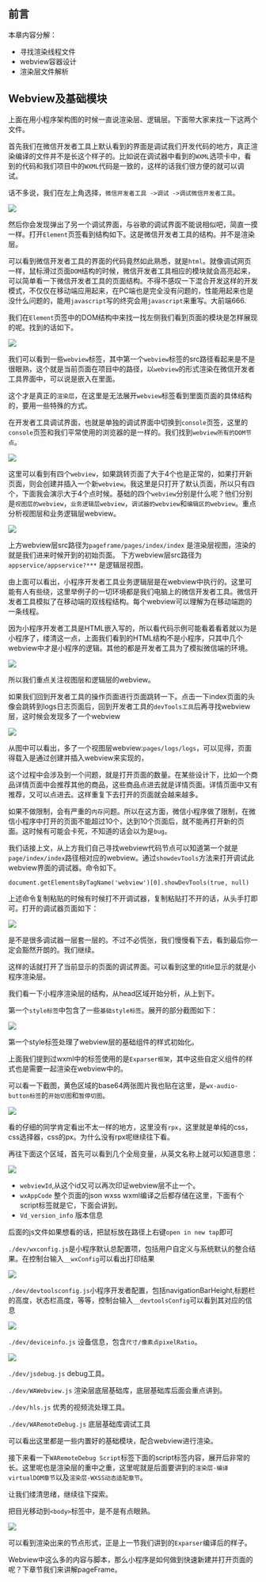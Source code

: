 ## 前言

本章内容分解：
- 寻找渲染线程文件
- webview容器设计
- 渲染层文件解析

## Webview及基础模块

上面在用小程序架构图的时候一直说渲染层、逻辑层。下面带大家来找一下这两个文件。

首先我们在微信开发者工具上默认看到的界面是调试我们开发代码的地方，真正渲染编译的文件并不是长这个样子的。比如说在调试器中看到的```WXML```选项卡中，看到的代码和我们项目中的```WXML```代码是一致的，这样的话我们很方便的就可以调试。

话不多说，我们在左上角选择，```微信开发者工具 ->调试 ->调试微信开发者工具```。

![](https://p9-juejin.byteimg.com/tos-cn-i-k3u1fbpfcp/7d8f6b66f7604fd9940a4cb45acf3da2~tplv-k3u1fbpfcp-watermark.image)

然后你会发现弹出了另一个调试界面，与谷歌的调试界面不能说相似吧，简直一摸一样。打开```Element```页签看到结构如下。这是微信开发者工具的结构。并不是渲染层。

可以看到微信开发者工具的界面的代码竟然如此熟悉，就是```html```。就像调试网页一样，鼠标滑过页面```DOM```结构的时候，微信开发者工具相应的模块就会高亮起来，可以简单看一下微信开发者工具的页面结构。不得不感叹一下混合开发这样的开发模式，不仅仅在移动端应用起来，在PC端也是完全没有问题的，性能用起来也是没什么问题的，能用```javascript```写的终究会用```javascript```来重写。大前端666.

我们在```Element```页签中的DOM结构中来找一找左侧我们看到页面的模块是怎样展现的呢。找到的话如下。

![](https://p6-juejin.byteimg.com/tos-cn-i-k3u1fbpfcp/43c44ed2efe548f3b56dba6acc9d4bd4~tplv-k3u1fbpfcp-watermark.image)

我们可以看到一些`webview`标签，其中第一个```webview```标签的src路径看起来是不是很眼熟，这个就是当前页面在项目中的路径，以```webview```的形式渲染在微信开发者工具界面中，可以说是嵌入在里面。

这个才是真正的```渲染层```，在这里是无法展开```webview```标签看到里面页面的具体结构的，要用一些特殊的方式。

在开发者工具调试界面，也就是单独的调试界面中切换到```console```页签，这里的```console```页签和我们平常使用的浏览器的是一样的。我们找到```webview所有的DOM节点```。

![](https://p1-juejin.byteimg.com/tos-cn-i-k3u1fbpfcp/036782085ddf4c5d86a3fb9483c2ef15~tplv-k3u1fbpfcp-watermark.image)

这里可以看到有四个```webview```，如果跳转页面了大于4个也是正常的，如果打开新页面，则会创建并插入一个新```webview```。我这里是只打开了默认页面，所以只有四个，下面我会演示大于4个点时候。基础的四个```webview```分别是什么呢？他们分别是```视图层的webview```，```业务逻辑层webview```，```调试器的webview```和```编辑区的webview```。重点分析视图层和业务逻辑层webview。

![](https://p3-juejin.byteimg.com/tos-cn-i-k3u1fbpfcp/0a1d61009c6144ac9d4781cd2e585007~tplv-k3u1fbpfcp-watermark.image)

上方webview层src路径为```pageframe/pages/index/index``` 是渲染层视图，渲染的就是我们进来时候开到的初始页面。
下方webview层src路径为```appservice/appservice?***``` 是逻辑层视图。

由上面可以看出，小程序开发者工具业务逻辑层是在webview中执行的。这里可能有人有些绕，这里举例子的一切环境都是我们电脑上的微信开发者工具。微信开发者工具模拟了在移动端的双线程结构。每个webview可以理解为在移动端跑的一条线程。

因为小程序开发者工具是HTML嵌入写的，所以看代码示例可能看着看着就以为是小程序了，缕清这一点，上面我们看到的HTML结构不是小程序，只其中几个webview中才是小程序的逻辑。其他的都是开发者工具为了模拟微信端的环境。

![](https://p1-juejin.byteimg.com/tos-cn-i-k3u1fbpfcp/7734e6b3a045430a8af39f6ef607a466~tplv-k3u1fbpfcp-watermark.image)

所以我们重点关注视图层和逻辑层的webview。

如果我们回到开发者工具的操作页面进行页面跳转一下。点击一下index页面的头像会跳转到logs日志页面后，回到开发者工具的```devTools工具```后再寻找webview层，这时候会发现多了一个webview

![](https://p6-juejin.byteimg.com/tos-cn-i-k3u1fbpfcp/bffc537165df4180872cd59b04878a6a~tplv-k3u1fbpfcp-watermark.image)

从图中可以看出，多了一个视图层webview:```pages/logs/logs```，可以见得，页面得载入是通过创建并插入webview来实现的，

这个过程中会涉及到一个问题，就是打开页面的数量。在某些设计下，比如一个商品详情页面中会推荐其他的商品，这些商品点进去就是详情页面。详情页面中又有推荐，又可以点进去。这样重复下去打开的页面就会越来越多。

如果不做限制，会有严重的```内存```问题。所以在这方面，微信小程序做了限制，在微信小程序中打开的页面不能超过10个，达到10个页面后，就不能再打开新的页面。这时候有可能会卡死，不知道的话会以为是```bug```。

我们话接上文，从上方我们自己寻找webview代码节点可以知道第一个就是```page/index/index```路径相对应的webview。通过```showdevTools```方法来打开调试此webview界面的调试器。命令如下。

```
document.getElementsByTagName('webview')[0].showDevTools(true, null)
```

上述命令复制粘贴的时候有时候打不开调试器，复制粘贴打不开的话，从头手打即可。打开的调试器页面如下：

![](https://p3-juejin.byteimg.com/tos-cn-i-k3u1fbpfcp/1e015bfe620c4b72969436e966633e77~tplv-k3u1fbpfcp-watermark.image)

是不是很多调试器一层套一层的。不过不必慌张，我们慢慢看下去，看到最后你一定会豁然开朗的。我们继续。

这样的话就打开了当前显示的页面的调试界面。可以看到这里的title显示的就是小程序渲染层。

我们看一下小程序渲染层的结构，从head区域开始分析，从上到下。

第一个```style标签```中包含了一些```基础style标签```。展开的部分截图如下：

![](https://p3-juejin.byteimg.com/tos-cn-i-k3u1fbpfcp/ef7ad3f99cf1484a958ce5c2e5e10f94~tplv-k3u1fbpfcp-watermark.image)

第一个style标签处理了webview层的基础组件的样式初始化。

上面我们提到过wxml中的标签使用的是```Exparser框架```，其中这些自定义组件的样式也是需要一起渲染在webview中的。

可以看一下截图，黄色区域的base64两张图片我也贴在这里，是```wx-audio-button标签```的```开始切图```和```暂停切图```。

![](https://p3-juejin.byteimg.com/tos-cn-i-k3u1fbpfcp/09807c69ad6d43d2b51a88675816985b~tplv-k3u1fbpfcp-watermark.image)

看的仔细的同学肯定看出不太一样的地方，这里没有```rpx```，这里就是单纯的css，css选择器，css的px。为什么没有rpx呢继续往下看。

再往下面这个区域，首先可以看到几个全局变量，从英文名称上就可以知道意思：

![](https://p1-juejin.byteimg.com/tos-cn-i-k3u1fbpfcp/3b5f903e1f31419d9feb102efb29a646~tplv-k3u1fbpfcp-watermark.image)

- `webviewId`,从这个id又可以再次印证webview层不止一个。
- `wxAppCode` 整个页面的json wxss wxml编译之后都存储在这里，下面有个script标签就是它，下面会讲到。
- `Vd_version_info` 版本信息

后面的js文件如果想看的话，把鼠标放在路径上右键`open in new tap`即可

`./dev/wxconfig.js`是小程序默认总配置项，包括用户自定义与系统默认的整合结果。在控制台输入`__wxConfig`可以看出打印结果

![](https://p6-juejin.byteimg.com/tos-cn-i-k3u1fbpfcp/98711d7ce0534a49ac267da9c6ed6157~tplv-k3u1fbpfcp-watermark.image)

`./dev/devtoolsconfig.js`小程序开发者配置，包括navigationBarHeight,标题栏的高度，状态栏高度，等等，控制台输入`__devtoolsConfig`可以看到其对应的信息

![](https://p6-juejin.byteimg.com/tos-cn-i-k3u1fbpfcp/0fbcbe4305be4badbab6218a3ba17267~tplv-k3u1fbpfcp-watermark.image)

`./dev/deviceinfo.js` 设备信息，包含`尺寸/像素点pixelRatio`。

![](https://p3-juejin.byteimg.com/tos-cn-i-k3u1fbpfcp/f81ed35483174e2f8e81f18cab655ddb~tplv-k3u1fbpfcp-watermark.image)

`./dev/jsdebug.js` debug工具。

`./dev/WAWebview.js` 渲染层底层基础库，底层基础库后面会重点讲到。

`./dev/hls.js` 优秀的视频流处理工具。

`./dev/WARemoteDebug.js` 底层基础库调试工具

可以看出这里都是一些内置好的基础模块，配合webview进行渲染。

接下来看一下`WARemoteDebug Script`标签下面的script标签内容，展开后非常的长。这里呢也是渲染层的重中之重，这里呢就是后面要讲到的`渲染层-编译virtualDOM章节`以及`渲染层-WXSS动态适配章节`。

让我们缕清思绪，继续往下探索。

把目光移动到`<body>`标签中，是不是有点眼熟。

![](https://p3-juejin.byteimg.com/tos-cn-i-k3u1fbpfcp/ca4267986b5343d1b802e9e4ea974910~tplv-k3u1fbpfcp-watermark.image)

可以看到渲染出来的节点形式，正是上一节我们讲到的`Exparser`编译后的样子。

Webview中这么多的内容与脚本，那么小程序是如何做到快速新建并打开页面的呢？下章节我们来讲解pageFrame。
